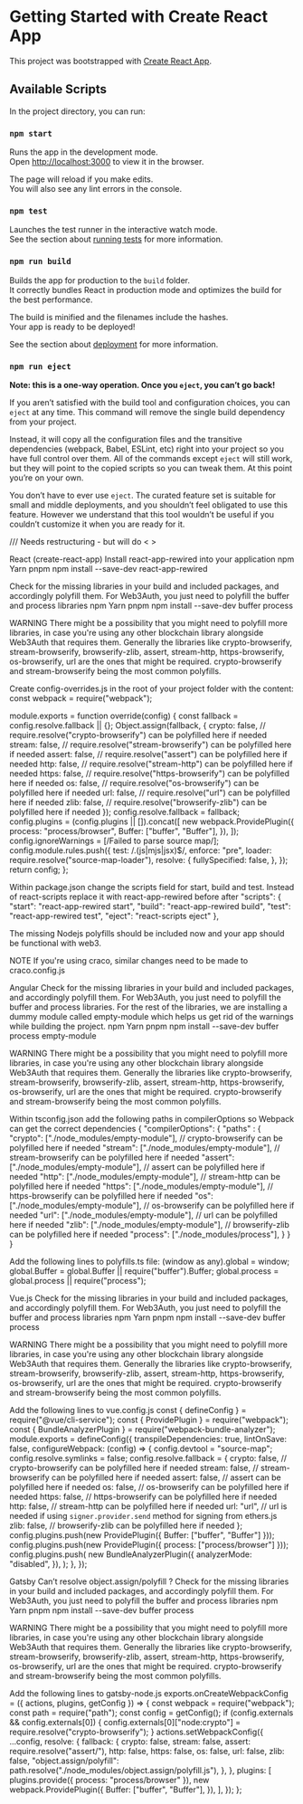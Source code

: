 # Getting Started with Create React App

This project was bootstrapped with [Create React App](https://github.com/facebook/create-react-app).

## Available Scripts

In the project directory, you can run:

### `npm start`

Runs the app in the development mode.\
Open [http://localhost:3000](http://localhost:3000) to view it in the browser.

The page will reload if you make edits.\
You will also see any lint errors in the console.

### `npm test`

Launches the test runner in the interactive watch mode.\
See the section about [running tests](https://facebook.github.io/create-react-app/docs/running-tests) for more information.

### `npm run build`

Builds the app for production to the `build` folder.\
It correctly bundles React in production mode and optimizes the build for the best performance.

The build is minified and the filenames include the hashes.\
Your app is ready to be deployed!

See the section about [deployment](https://facebook.github.io/create-react-app/docs/deployment) for more information.

### `npm run eject`

**Note: this is a one-way operation. Once you `eject`, you can’t go back!**

If you aren’t satisfied with the build tool and configuration choices, you can `eject` at any time. This command will remove the single build dependency from your project.

Instead, it will copy all the configuration files and the transitive dependencies (webpack, Babel, ESLint, etc) right into your project so you have full control over them. All of the commands except `eject` will still work, but they will point to the copied scripts so you can tweak them. At this point you’re on your own.

You don’t have to ever use `eject`. The curated feature set is suitable for small and middle deployments, and you shouldn’t feel obligated to use this feature. However we understand that this tool wouldn’t be useful if you couldn’t customize it when you are ready for it.


/// Needs restructuring - but will do < > 

React (create-react-app)
Install react-app-rewired into your application
npm
Yarn
pnpm
npm install --save-dev react-app-rewired


Check for the missing libraries in your build and included packages, and accordingly polyfill them. For Web3Auth, you just need to polyfill the buffer and process libraries
npm
Yarn
pnpm
npm install --save-dev buffer process


WARNING
There might be a possibility that you might need to polyfill more libraries, in case you're using any other blockchain library alongside Web3Auth that requires them. Generally the libraries like crypto-browserify, stream-browserify, browserify-zlib, assert, stream-http, https-browserify, os-browserify, url are the ones that might be required. crypto-browserify and stream-browserify being the most common polyfills.

Create config-overrides.js in the root of your project folder with the content:
const webpack = require("webpack");

module.exports = function override(config) {
  const fallback = config.resolve.fallback || {};
  Object.assign(fallback, {
    crypto: false, // require.resolve("crypto-browserify") can be polyfilled here if needed
    stream: false, // require.resolve("stream-browserify") can be polyfilled here if needed
    assert: false, // require.resolve("assert") can be polyfilled here if needed
    http: false, // require.resolve("stream-http") can be polyfilled here if needed
    https: false, // require.resolve("https-browserify") can be polyfilled here if needed
    os: false, // require.resolve("os-browserify") can be polyfilled here if needed
    url: false, // require.resolve("url") can be polyfilled here if needed
    zlib: false, // require.resolve("browserify-zlib") can be polyfilled here if needed
  });
  config.resolve.fallback = fallback;
  config.plugins = (config.plugins || []).concat([
    new webpack.ProvidePlugin({
      process: "process/browser",
      Buffer: ["buffer", "Buffer"],
    }),
  ]);
  config.ignoreWarnings = [/Failed to parse source map/];
  config.module.rules.push({
    test: /\.(js|mjs|jsx)$/,
    enforce: "pre",
    loader: require.resolve("source-map-loader"),
    resolve: {
      fullySpecified: false,
    },
  });
  return config;
};


Within package.json change the scripts field for start, build and test. Instead of react-scripts replace it with react-app-rewired
before
after
"scripts": {
    "start": "react-app-rewired start",
    "build": "react-app-rewired build",
    "test": "react-app-rewired test",
    "eject": "react-scripts eject"
},


The missing Nodejs polyfills should be included now and your app should be functional with web3.

NOTE
If you're using craco, similar changes need to be made to craco.config.js

Angular
Check for the missing libraries in your build and included packages, and accordingly polyfill them. For Web3Auth, you just need to polyfill the buffer and process libraries. For the rest of the libraries, we are installing a dummy module called empty-module which helps us get rid of the warnings while building the project.
npm
Yarn
pnpm
npm install --save-dev buffer process empty-module


WARNING
There might be a possibility that you might need to polyfill more libraries, in case you're using any other blockchain library alongside Web3Auth that requires them. Generally the libraries like crypto-browserify, stream-browserify, browserify-zlib, assert, stream-http, https-browserify, os-browserify, url are the ones that might be required. crypto-browserify and stream-browserify being the most common polyfills.

Within tsconfig.json add the following paths in compilerOptions so Webpack can get the correct dependencies
{
  "compilerOptions": {
    "paths" : {
      "crypto": ["./node_modules/empty-module"], // crypto-browserify can be polyfilled here if needed
      "stream": ["./node_modules/empty-module"], // stream-browserify can be polyfilled here if needed
      "assert": ["./node_modules/empty-module"], // assert can be polyfilled here if needed
      "http": ["./node_modules/empty-module"], // stream-http can be polyfilled here if needed
      "https": ["./node_modules/empty-module"], // https-browserify can be polyfilled here if needed
      "os": ["./node_modules/empty-module"], // os-browserify can be polyfilled here if needed
      "url": ["./node_modules/empty-module"], // url can be polyfilled here if needed
      "zlib": ["./node_modules/empty-module"], // browserify-zlib can be polyfilled here if needed
      "process": ["./node_modules/process"],
    }
  }
}


Add the following lines to polyfills.ts file:
(window as any).global = window;
global.Buffer = global.Buffer || require("buffer").Buffer;
global.process = global.process || require("process");


Vue.js
Check for the missing libraries in your build and included packages, and accordingly polyfill them. For Web3Auth, you just need to polyfill the buffer and process libraries
npm
Yarn
pnpm
npm install --save-dev buffer process


WARNING
There might be a possibility that you might need to polyfill more libraries, in case you're using any other blockchain library alongside Web3Auth that requires them. Generally the libraries like crypto-browserify, stream-browserify, browserify-zlib, assert, stream-http, https-browserify, os-browserify, url are the ones that might be required. crypto-browserify and stream-browserify being the most common polyfills.

Add the following lines to vue.config.js
const { defineConfig } = require("@vue/cli-service");
const { ProvidePlugin } = require("webpack");
const { BundleAnalyzerPlugin } = require("webpack-bundle-analyzer");
module.exports = defineConfig({
  transpileDependencies: true,
  lintOnSave: false,
  configureWebpack: (config) => {
    config.devtool = "source-map";
    config.resolve.symlinks = false;
    config.resolve.fallback = {
      crypto: false, // crypto-browserify can be polyfilled here if needed
      stream: false, // stream-browserify can be polyfilled here if needed
      assert: false, // assert can be polyfilled here if needed
      os: false, // os-browserify can be polyfilled here if needed
      https: false, // https-browserify can be polyfilled here if needed
      http: false, // stream-http can be polyfilled here if needed
      url: "url", // url is needed if using `signer.provider.send` method for signing from ethers.js
      zlib: false, // browserify-zlib can be polyfilled here if needed
    };
    config.plugins.push(new ProvidePlugin({ Buffer: ["buffer", "Buffer"] }));
    config.plugins.push(new ProvidePlugin({ process: ["process/browser"] }));
    config.plugins.push(
      new BundleAnalyzerPlugin({
        analyzerMode: "disabled",
      }),
    );
  },
});


Gatsby
Can’t resolve object.assign/polyfill ?
Check for the missing libraries in your build and included packages, and accordingly polyfill them. For Web3Auth, you just need to polyfill the buffer and process libraries
npm
Yarn
pnpm
npm install --save-dev buffer process


WARNING
There might be a possibility that you might need to polyfill more libraries, in case you're using any other blockchain library alongside Web3Auth that requires them. Generally the libraries like crypto-browserify, stream-browserify, browserify-zlib, assert, stream-http, https-browserify, os-browserify, url are the ones that might be required. crypto-browserify and stream-browserify being the most common polyfills.

Add the following lines to gatsby-node.js
exports.onCreateWebpackConfig = ({ actions, plugins, getConfig }) => {
  const webpack = require("webpack");
  const path = require("path");
  const config = getConfig();
  if (config.externals && config.externals[0]) {
    config.externals[0]["node:crypto"] = require.resolve("crypto-browserify");
  }
  actions.setWebpackConfig({
    ...config,
    resolve: {
      fallback: {
        crypto: false,
        stream: false,
        assert: require.resolve("assert/"),
        http: false,
        https: false,
        os: false,
        url: false,
        zlib: false,
        "object.assign/polyfill": path.resolve("./node_modules/object.assign/polyfill.js"),
      },
    },
    plugins: [
      plugins.provide({ process: "process/browser" }),
      new webpack.ProvidePlugin({
        Buffer: ["buffer", "Buffer"],
      }),
    ],
  });
};
